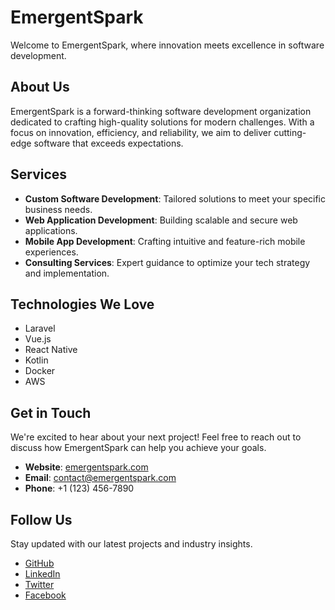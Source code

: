 # EmergentSpark

Welcome to EmergentSpark, where innovation meets excellence in software development.

## About Us

EmergentSpark is a forward-thinking software development organization dedicated to crafting high-quality solutions for modern challenges. With a focus on innovation, efficiency, and reliability, we aim to deliver cutting-edge software that exceeds expectations.

## Services

- **Custom Software Development**: Tailored solutions to meet your specific business needs.
- **Web Application Development**: Building scalable and secure web applications.
- **Mobile App Development**: Crafting intuitive and feature-rich mobile experiences.
- **Consulting Services**: Expert guidance to optimize your tech strategy and implementation.

## Technologies We Love

- Laravel
- Vue.js
- React Native
- Kotlin
- Docker
- AWS

## Get in Touch

We're excited to hear about your next project! Feel free to reach out to discuss how EmergentSpark can help you achieve your goals.

- **Website**: [emergentspark.com](https://emergentspark.com)
- **Email**: contact@emergentspark.com
- **Phone**: +1 (123) 456-7890

## Follow Us

Stay updated with our latest projects and industry insights.

- [GitHub](https://github.com/EmergentSpark)
- [LinkedIn](https://www.linkedin.com/company/emergentspark)
- [Twitter](https://twitter.com/EmergentSpark)
- [Facebook](https://www.facebook.com/EmergentSpark)
